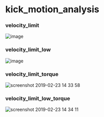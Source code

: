 # kick_motion_analysis


### velocity_limit

![image](https://user-images.githubusercontent.com/5755200/53253424-8f97d500-3704-11e9-850a-146fe52e4ec5.png)

### velocity_limit_low

![image](https://user-images.githubusercontent.com/5755200/53253442-9fafb480-3704-11e9-8a5a-3066b12764f6.png)

###  velocity_limit_torque

![screenshot 2019-02-23 14 33 58](https://user-images.githubusercontent.com/5755200/53282236-3b2e3d00-3778-11e9-9f98-72e58ef6453e.png)

###  velocity_limit_low_torque

![screenshot 2019-02-23 14 34 11](https://user-images.githubusercontent.com/5755200/53282272-d3c4bd00-3778-11e9-812e-9153090bae2d.png)
